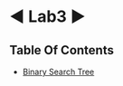 
# ◄ Lab3 ►





## Table Of Contents

- [Binary Search Tree](https://github.com/moldoveanu-iustin/Algorithms-and-data-structures/tree/Lab3/Binary%20Search%20Tree)

